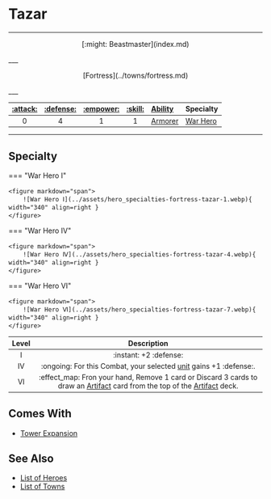 # Tazar

___
<p style="text-align: center;" markdown>[:might: Beastmaster](index.md)</p>
___
<p style="text-align: center;" markdown>[Fortress](../towns/fortress.md)</p>
___

| [:attack:](../statistics/attack.md) | [:defense:](../statistics/defense.md) | [:empower:](../statistics/power.md) | [:skill:](../statistics/knowledge.md) | [Ability](../abilities/index.md) | Specialty |
| :---: | :---: | :---: | :---: | :--- | :--- |
| 0 | 4 | 1 | 1 | [Armorer](../abilities/armorer.md) | [War Hero](#specialty) |

___


## Specialty

=== "War Hero Ⅰ"

    <figure markdown="span">
        ![War Hero Ⅰ](../assets/hero_specialties-fortress-tazar-1.webp){ width="340" align=right }
    </figure>

=== "War Hero Ⅳ"

    <figure markdown="span">
        ![War Hero Ⅳ](../assets/hero_specialties-fortress-tazar-4.webp){ width="340" align=right }
    </figure>

=== "War Hero Ⅵ"

    <figure markdown="span">
        ![War Hero Ⅵ](../assets/hero_specialties-fortress-tazar-7.webp){ width="340" align=right }
    </figure>


| Level | Description |
| :---: | :---: |
| Ⅰ | :instant: +2 :defense: |
| Ⅳ | :ongoing: For this Combat, your selected [unit](../units/index.md) gains +1 :defense:. |
| Ⅵ | :effect_map: Fron your hand, Remove 1 card or Discard 3 cards to draw an [Artifact](../artifacts/index.md) card from the top of the [Artifact](../artifacts/index.md) deck. |


## Comes With

- [Tower Expansion](../content.md)


## See Also

- [List of Heroes](index.md)
- [List of Towns](../towns/index.md)
